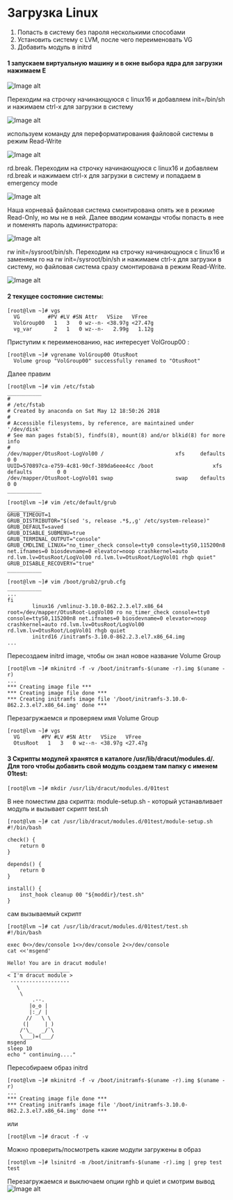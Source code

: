 # Загрузка Linux
1) Попасть в систему без пароля несколькими способами
2) Установить систему с LVM, после чего переименовать VG
3) Добавить модуль в initrd

#### 1 запускаем виртуальную машину и в окне выбора ядра для загрузки нажимаем Е
![Image alt](https://github.com/SalnikovAnton/8Otus/blob/main/pingvin.png)

Переходим на строчку начинающуюся с linux16 и добавляем init=/bin/sh и нажимаем сtrl-x для загрузки в систему

![Image alt](https://github.com/SalnikovAnton/8Otus/blob/main/pingvin.png)

используем команду для переформатирования файловой системы в режим Read-Write

![Image alt](https://github.com/SalnikovAnton/8Otus/blob/main/pingvin.png)

rd.break. Переходим на строчку начинающуюся с linux16 и добавляем rd.break и нажимаем сtrl-x для загрузки в систему и попадаем в emergency mode

![Image alt](https://github.com/SalnikovAnton/8Otus/blob/main/pingvin.png)

Наша корневаā файловая система смонтирована опять же в режиме Read-Only, но мы не в ней. Далее вводим команды чтобы попасть в нее и поменять пароль администратора:

![Image alt](https://github.com/SalnikovAnton/8Otus/blob/main/pingvin.png)

rw init=/sysroot/bin/sh. Переходим на строчку начинающуюся с linux16 и заменяем ro на rw init=/sysroot/bin/sh и нажимаем сtrl-x для загрузки в систему, но файловая система сразу смонтирована в режим Read-Write.

![Image alt](https://github.com/SalnikovAnton/8Otus/blob/main/pingvin.png)

#### 2 текущее состояние системы:
```
[root@lvm ~]# vgs
  VG         #PV #LV #SN Attr   VSize   VFree  
  VolGroup00   1   3   0 wz--n- <38.97g <27.47g
  vg_var       2   1   0 wz--n-   2.99g   1.12g
```
Приступим к переименованию, нас интересует VolGroup00 :
```
[root@lvm ~]# vgrename VolGroup00 OtusRoot
  Volume group "VolGroup00" successfully renamed to "OtusRoot"
```
Далее правим
```
[root@lvm ~]# vim /etc/fstab
___________
#
# /etc/fstab
# Created by anaconda on Sat May 12 18:50:26 2018
#
# Accessible filesystems, by reference, are maintained under '/dev/disk'
# See man pages fstab(5), findfs(8), mount(8) and/or blkid(8) for more info
#
/dev/mapper/OtusRoot-LogVol00 /                       xfs     defaults        0 0
UUID=570897ca-e759-4c81-90cf-389da6eee4cc /boot                   xfs     defaults        0 0
/dev/mapper/OtusRoot-LogVol01 swap                    swap    defaults        0 0
___________

[root@lvm ~]# vim /etc/default/grub 
___________
GRUB_TIMEOUT=1
GRUB_DISTRIBUTOR="$(sed 's, release .*$,,g' /etc/system-release)"
GRUB_DEFAULT=saved
GRUB_DISABLE_SUBMENU=true
GRUB_TERMINAL_OUTPUT="console"
GRUB_CMDLINE_LINUX="no_timer_check console=tty0 console=ttyS0,115200n8 net.ifnames=0 biosdevname=0 elevator=noop crashkernel=auto rd.lvm.lv=OtusRoot/LogVol00 rd.lvm.lv=OtusRoot/LogVol01 rhgb quiet"
GRUB_DISABLE_RECOVERY="true"
___________

[root@lvm ~]# vim /boot/grub2/grub.cfg 
___________
...
fi
        linux16 /vmlinuz-3.10.0-862.2.3.el7.x86_64 root=/dev/mapper/OtusRoot-LogVol00 ro no_timer_check console=tty0 console=ttyS0,115200n8 net.ifnames=0 biosdevname=0 elevator=noop crashkernel=auto rd.lvm.lv=OtusRoot/LogVol00 rd.lvm.lv=OtusRoot/LogVol01 rhgb quiet 
        initrd16 /initramfs-3.10.0-862.2.3.el7.x86_64.img
...

```
Пересоздаем initrd image, чтобы он знал новое название Volume Group
```
[root@lvm ~]# mkinitrd -f -v /boot/initramfs-$(uname -r).img $(uname -r)
...
*** Creating image file ***
*** Creating image file done ***
*** Creating initramfs image file '/boot/initramfs-3.10.0-862.2.3.el7.x86_64.img' done ***
```
Перезагружаемся и проверяем имя Volume Group
```
[root@lvm ~]# vgs
  VG       #PV #LV #SN Attr   VSize   VFree  
  OtusRoot   1   3   0 wz--n- <38.97g <27.47g
```
#### 3 Скрипты модулей хранятся в каталоге /usr/lib/dracut/modules.d/. Для того чтобы добавить свой модуль создаем там папку с именем 01test:
```
[root@lvm ~]# mkdir /usr/lib/dracut/modules.d/01test
```
В нее поместим два скрипта: module-setup.sh - который устанавливает модуль и вызывает скрипт test.sh
```
[root@lvm ~]# cat /usr/lib/dracut/modules.d/01test/module-setup.sh 
#!/bin/bash

check() {
    return 0
}

depends() {
    return 0
}

install() {
    inst_hook cleanup 00 "${moddir}/test.sh"
}
```
сам вызываемый скрипт
```
[root@lvm ~]# cat /usr/lib/dracut/modules.d/01test/test.sh 
#!/bin/bash

exec 0<>/dev/console 1<>/dev/console 2<>/dev/console
cat <<'msgend'

Hello! You are in dracut module!
 ___________________
< I'm dracut module >
 -------------------
   \
    \
        .--.
       |o_o |
       |:_/ |
      //   \ \
     (|     | )
    /'\_   _/`\
    \___)=(___/
msgend
sleep 10
echo " continuing...."
```
Пересобираем образ initrd
```
[root@lvm ~]# mkinitrd -f -v /boot/initramfs-$(uname -r).img $(uname -r)
...
*** Creating image file done ***
*** Creating initramfs image file '/boot/initramfs-3.10.0-862.2.3.el7.x86_64.img' done ***
```
или
```
[root@lvm ~]# dracut -f -v
```
Можно проверить/посмотреть какие модули загружены в образ
```
[root@lvm ~]# lsinitrd -m /boot/initramfs-$(uname -r).img | grep test
test
```
Перезагружаемся и выключаем опции rghb и quiet и смотрим вывод
![Image alt](https://github.com/SalnikovAnton/8Otus/blob/main/pingvin.png)

